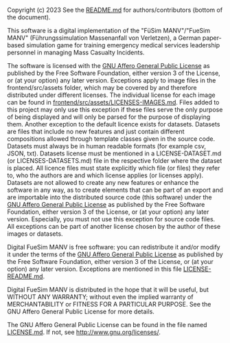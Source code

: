 Copyright (c) 2023 See the [README.md](README.md#contributors) for authors/contributors (bottom of the document).

This software is a digital implementation of the "FüSim MANV"/"FueSim MANV" (Führungssimulation Massenanfall von Verletzen), a German paper-based simulation game for training emergency medical services leadership personnel in managing Mass Casualty Incidents.

The software is licensed with the [GNU Affero General Public License](LICENSE.md) as published by the Free Software Foundation, either version 3 of the License, or (at your option) any later version.
Exceptions apply to image files in the frontend/src/assets folder, which may be covered by and therefore distributed under different licenses.
The individual license for each image can be found in [frontend/src/assets/LICENSES-IMAGES.md](frontend/src/assets/LICENSES-IMAGES.md). Files added to this project may only use this exception if these files serve the only purpose of being displayed and will only be parsed for the purpose of displaying them.
Another exception to the default licence exists for datasets. Datasets are files that include no new features and just contain different compositions allowed through template classes given in the source code. Datasets must always be in human readable formats (for example csv, JSON, txt). Datasets license must be mentioned in a LICENSE-DATASET.md (or LICENSES-DATASETS.md) file in the respective folder where the dataset is placed. All licence files must state explicitly which file (or files) they refer to, who the authors are and which license applies (or licenses apply). Datasets are not allowed to create any new features or enhance the software in any way, as to create elements that can be part of an export and are importable into the distributed source code (this software) under the [GNU Affero General Public License](LICENSE.md) as published by the Free Software Foundation, either version 3 of the License, or (at your option) any later version.
Especially, you must not use this exception for source code files.
All exceptions can be part of another license chosen by the author of these images or datasets.

Digital FueSim MANV is free software: you can redistribute it and/or modify
it under the terms of the [GNU Affero General Public License](LICENSE.md) as published by
the Free Software Foundation, either version 3 of the License, or
(at your option) any later version. Exceptions are mentioned in this file [LICENSE-README.md](LICENSE-README.md).

Digital FueSim MANV is distributed in the hope that it will be useful,
but WITHOUT ANY WARRANTY; without even the implied warranty of
MERCHANTABILITY or FITNESS FOR A PARTICULAR PURPOSE. See the
GNU Affero General Public License for more details.

The GNU Affero General Public License can be found in the file named [LICENSE.md](LICENSE.md). If not, see <http://www.gnu.org/licenses/>.
